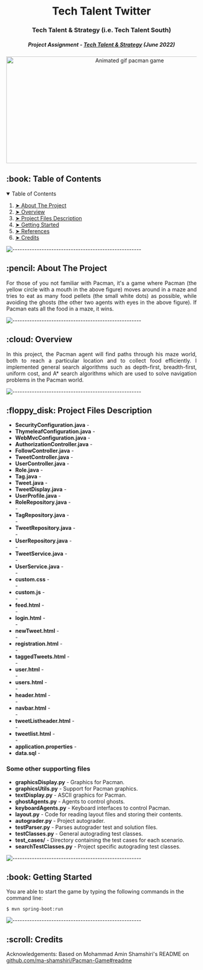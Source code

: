 <h1 align="center"> Tech Talent Twitter </h1>
<h3 align="center"> Tech Talent & Strategy (i.e. Tech Talent South) </h3>
<h5 align="center"> Project Assignment - <a href="https://www.linkedin.com/company/tech-talent-south">Tech Talent & Strategy</a> (June 2022) </h5>

<p align="center"> 
  <img src="gif/pacman_game.gif" alt="Animated gif pacman game" height="282px" width="637">
</p>

<!-- TABLE OF CONTENTS -->
<h2 id="table-of-contents"> :book: Table of Contents</h2>

<details open="open">
  <summary>Table of Contents</summary>
  <ol>
    <li><a href="#about-the-project"> ➤ About The Project</a></li>
    <li><a href="#overview"> ➤ Overview</a></li>
    <li><a href="#project-files-description"> ➤ Project Files Description</a></li>
    <li><a href="#getting-started"> ➤ Getting Started</a></li>
    <li><a href="#references"> ➤ References</a></li>
    <li><a href="#credits"> ➤ Credits</a></li>
  </ol>
</details>

![-----------------------------------------------------](https://raw.githubusercontent.com/andreasbm/readme/master/assets/lines/rainbow.png)

<!-- ABOUT THE PROJECT -->
<h2 id="about-the-project"> :pencil: About The Project</h2>

<p align="justify"> 
  For those of you not familiar with Pacman, it's a game where Pacman (the yellow circle with a mouth in the above figure) moves around in a maze and tries to eat as many food pellets (the small white dots) as possible, while avoiding the ghosts (the other two agents with eyes in the above figure). If Pacman eats all the food in a maze, it wins.
</p>

![-----------------------------------------------------](https://raw.githubusercontent.com/andreasbm/readme/master/assets/lines/rainbow.png)

<!-- OVERVIEW -->
<h2 id="overview"> :cloud: Overview</h2>

<p align="justify"> 
  In this project, the Pacman agent will find paths through his maze world, both to reach a particular location and to collect food efficiently. I implemented general search algorithms such as depth-first, breadth-first, uniform cost, and A* search algorithms which are used to solve navigation problems in the Pacman world.
</p>

![-----------------------------------------------------](https://raw.githubusercontent.com/andreasbm/readme/master/assets/lines/rainbow.png)

<!-- PROJECT FILES DESCRIPTION -->
<h2 id="project-files-description"> :floppy_disk: Project Files Description</h2>

<ul>
  <li><b>SecurityConfiguration.java</b> - </li>
  <li><b>ThymeleafConfiguration.java</b> - </li>
  <li><b>WebMvcConfiguration.java</b> - </li>

  <li><b>AuthorizationController.java</b> - </li>
  <li><b>FollowController.java</b> - </li>
  <li><b>TweetController.java</b> - </li>
  <li><b>UserController.java</b> - </li>

  <li><b>Role.java</b> - </li>
  <li><b>Tag.java</b> - </li>
  <li><b>Tweet.java</b> - </li>
  <li><b>TweetDisplay.java</b> - </li>
  <li><b>UserProfile.java</b> - </li>

  <li><b>RoleRepository.java</b> - </li></b> - </li>
  <li><b>TagRepository.java</b> - </li></b> - </li>
  <li><b>TweetRepository.java</b> - </li></b> - </li>
  <li><b>UserRepository.java</b> - </li></b> - </li>

  <li><b>TweetService.java</b> - </li></b> - </li>
  <li><b>UserService.java</b> - </li></b> - </li>

  <li><b>custom.css</b> - </li></b> - </li>
  <li><b>custom.js</b> - </li></b> - </li>

  <li><b>feed.html</b> - </li></b> - </li>
  <li><b>login.html</b> - </li></b> - </li>
  <li><b>newTweet.html</b> - </li></b> - </li>
  <li><b>registration.html</b> - </li></b> - </li>
  <li><b>taggedTweets.html</b> - </li></b> - </li>
  <li><b>user.html</b> - </li></b> - </li>
  <li><b>users.html</b> - </li></b> - </li>

  <li><b>header.html</b> - </li></b> - </li>
  <li><b>navbar.html</b> - </li></b> - </li>
  <li><b>tweetListheader.html</b> - </li></b> - </li>
  <li><b>tweetlist.html</b> - </li></b> - </li>

  <li><b>application.properties</b> - </li>
  <li><b>data.sql</b> - </li>
</ul>

<h3>Some other supporting files</h3>
<ul>
  <li><b>graphicsDisplay.py</b> - Graphics for Pacman.</li>
  <li><b>graphicsUtils.py</b> - Support for Pacman graphics.</li>
  <li><b>textDisplay.py</b> - ASCII graphics for Pacman.</li>
  <li><b>ghostAgents.py</b> - Agents to control ghosts.</li>
  <li><b>keyboardAgents.py</b> - Keyboard interfaces to control Pacman.</li>
  <li><b>layout.py</b> - Code for reading layout files and storing their contents.</li>
  <li><b>autograder.py</b> - Project autograder.</li>
  <li><b>testParser.py</b> - Parses autograder test and solution files.</li>
  <li><b>testClasses.py</b> - General autograding test classes.</li>
  <li><b>test_cases/</b> - Directory containing the test cases for each scenario.</li>
  <li><b>searchTestClasses.py</b> - Project specific autograding test classes.</li>
</ul>

![-----------------------------------------------------](https://raw.githubusercontent.com/andreasbm/readme/master/assets/lines/rainbow.png)

<!-- GETTING STARTED -->
<h2 id="getting-started"> :book: Getting Started</h2>

<p>You are able to start the game by typing the following commands in the command line:</p>
<pre><code>$ mvn spring-boot:run</code></pre>

![-----------------------------------------------------](https://raw.githubusercontent.com/andreasbm/readme/master/assets/lines/rainbow.png)

<!-- CREDITS -->
<h2 id="credits"> :scroll: Credits</h2>

Acknowledgements: Based on Mohammad Amin Shamshiri's README on <a href=https://github.com/ma-shamshiri/Pacman-Game#readme>github.com/ma-shamshiri/Pacman-Game#readme</a>


